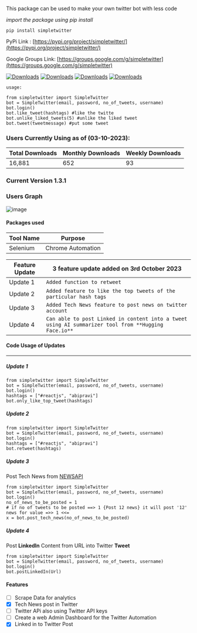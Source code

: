 This package can be used to make your own twitter bot with less code <br />

_import the package using pip install_ <br />

`pip install simpletwitter`


PyPi Link :
[https://pypi.org/project/simpletwitter/](https://pypi.org/project/simpletwitter/)

Google Groups Link: 
[https://groups.google.com/g/simpletwitter](https://groups.google.com/g/simpletwitter)

[![Downloads](https://static.pepy.tech/personalized-badge/simpletwitter?period=total&units=international_system&left_color=black&right_color=brightgreen&left_text=Users%20Total)](https://pepy.tech/project/simpletwitter)
[![Downloads](https://static.pepy.tech/personalized-badge/simpletwitter?period=month&units=international_system&left_color=black&right_color=brightgreen&left_text=Users%20This%20Month)](https://pepy.tech/project/simpletwitter)
[![Downloads](https://static.pepy.tech/personalized-badge/simpletwitter?period=week&units=international_system&left_color=black&right_color=brightgreen&left_text=Users%20This%20Week)](https://pepy.tech/project/simpletwitter)
[![Downloads](https://static.pepy.tech/personalized-badge/simpletwitter?period=total&units=none&left_color=black&right_color=brightgreen&left_text=User%20in%20Numbers)](https://pepy.tech/project/simpletwitter)

`usage:`

```
from simpletwitter import SimpleTwitter
bot = SimpleTwitter(email, password, no_of_tweets, username)
bot.login()
bot.like_tweet(hashtags) #like the twitte
bot.unlike_liked_tweets(5) #unlike the liked tweet
bot.tweet(tweetmessage) #put some tweet
```

### Users Currently Using as of (03-10-2023):

| **Total Downloads** | **Monthly Downloads** | **Weekly Downloads** |
| ------------------- | --------------------- | -------------------- |
| 16,881             | 652                   | 93                  |

### Current Version 1.3.1

### Users Graph

![image](https://github.com/pravee42/simpletwitter/assets/65100038/08ac5b6c-5137-482e-8824-ff712a177379)

#### Packages used

| **Tool Name** | **Purpose**       |
| ------------- | ----------------- |
| Selenium      | Chrome Automation |

| Feature Update | 3 feature update added on 3rd October 2023                               |
| -------------- | ------------------------------------------------------------------ |
| Update 1       | `Added function to retweet`                                        |
| Update 2       | `Added feature to like the top tweets of the particular hash tags` |
| Update 3       | `Added Tech News feature to post news on twitter account` |
| Update 4       | `Can able to post Linked in content into a tweet using AI summarizer tool from **Hugging Face.io**` |

#### Code Usage of Updates

---

##### Update 1

```
from simpletwitter import SimpleTwitter
bot = SimpleTwitter(email, password, no_of_tweets, username)
bot.login()
hashtags = ["#reactjs", "abipravi"]
bot.only_like_top_tweet(hashtags)
```

##### Update 2

```
from simpletwitter import SimpleTwitter
bot = SimpleTwitter(email, password, no_of_tweets, username)
bot.login()
hashtags = ["#reactjs", "abipravi"]
bot.retweet(hashtags)
```

##### Update 3

Post Tech News from [NEWSAPI](https://newsapi-abipravi.herokuapp.com/tech)

```
from simpletwitter import SimpleTwitter
bot = SimpleTwitter(email, password, no_of_tweets, username)
bot.login()
no_of_news_to_be_posted = 1
# if no of tweets to be posted ==> 1 {Post 12 news} it will post '12' news for value =>> 1 <<=
x = bot.post_tech_news(no_of_news_to_be_posted)
```

##### Update 4

Post **LinkedIn** Content from URL into Twitter **Tweet**

```
from simpletwitter import SimpleTwitter
bot = SimpleTwitter(email, password, no_of_tweets, username)
bot.login()
bot.postLinkedIn(Url)
```

#### Features

- [ ] Scrape Data for analytics
- [x] Tech News post in Twitter
- [ ] Twitter APi also using Twitter API keys
- [ ] Create a web Admin Dashboard for the Twitter Automation
- [x] Linked in to Twitter Post
